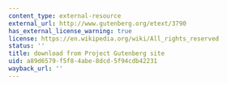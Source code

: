 ```yaml
---
content_type: external-resource
external_url: http://www.gutenberg.org/etext/3790
has_external_license_warning: true
license: https://en.wikipedia.org/wiki/All_rights_reserved
status: ''
title: download from Project Gutenberg site
uid: a89d6579-f5f8-4abe-8dcd-5f94cdb42231
wayback_url: ''
---
```

